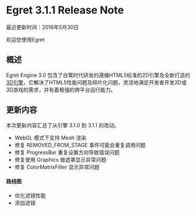 Egret 3.1.1 Release Note
===============================


最近更新时间：2016年5月30日


欢迎您使用Egret

## 概述

Egret Engine 3.0 包含了白鹭时代研发的遵循HTML5标准的2D引擎及全新打造的[3D引擎](https://github.com/egret-labs/egret-3d)，它解决了HTML5性能问题及碎片化问题，灵活地满足开发者开发2D或3D游戏的需求，并有着极强的跨平台运行能力。

## 更新内容

本次更新内容汇总了从引擎 3.1.0 到 3.1.1 的改动。

* WebGL 模式下支持 Mesh 渲染
* 修复 REMOVED_FROM_STAGE 事件可能会重复调用问题
* 修复 ProgressBar 重复设置方向导致错误问题
* 修复使用 Graphics 做遮罩显示异常问题
* 修复 ColorMatrixFilter 显示异常问题


#### 路线图
* 优化滤镜性能
* 添加滤镜